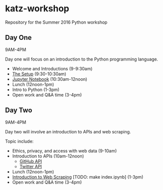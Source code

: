# katz-workshop
Repository for the Summer 2016 Python workshop







## Day One

9AM-4PM

Day one will focus on an introduction to the Python programming language.

* Welcome and Introductions (9-9:30am)
* [The Setup](the-setup/the-setup.ipynb) (9:30-10:30am)
* [Jupyter Notebook](jupyter-notebooks/what-is-jupyter.ipynb) (10:30am-12noon)
* Lunch (12noon-1pm)
* Intro to Python (1-3pm)
* Open work and Q&A time (3-4pm)

## Day Two

9AM-4PM

Day two will involve an introduction to APIs and web scraping.


Topic include:

* Ethics, privacy, and access with web data (9-10am)
* Introduction to APIs (10am-12noon)
  * [GitHub API](github-api/index.ipynb)
  * [Twitter API](twitter-api/index.ipynb)
* Lunch (12noon-1pm)
* [Introduction to Web Scraping](web-scraping/index.ipynb) [TODO: make index.ipynb] (1-3pm)
* Open work and Q&A time (3-4pm)

